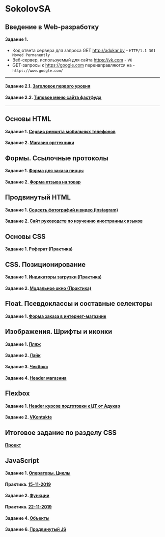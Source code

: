 ﻿﻿﻿﻿﻿﻿﻿﻿﻿﻿﻿﻿﻿﻿﻿﻿﻿﻿﻿﻿﻿﻿﻿﻿﻿﻿﻿﻿﻿﻿﻿﻿﻿﻿﻿﻿﻿﻿﻿﻿﻿﻿﻿﻿﻿﻿﻿﻿﻿﻿﻿﻿﻿﻿﻿﻿﻿﻿﻿﻿﻿﻿﻿﻿﻿﻿﻿﻿﻿﻿﻿﻿﻿﻿﻿﻿﻿﻿﻿﻿﻿# SokolovSA## Введение в Web-разработку#### Задание 1.* Код ответа сервера для запроса GET http://adukar.by - `HTTP/1.1 301 Moved Permanently`* Веб-сервер, используемый для сайта https://vk.com - `VK` * GET-запросы к https://google.com перенаправляются на - `https://www.google.com/` ***#### Задание 2.1. [Заголовок первого уровня](https://codepen.io/semyon-sokolov/pen/xvyrox)  #### Задание 2.2. [Типовое меню сайта фастфуда](https://codepen.io/semyon-sokolov/pen/rXqwXg)***## Основы HTML#### Задание 1. [Сервис ремонта мобильных телефонов](https://github.com/AdukarIT/SokolovSA/tree/master/HTML/Homework-2/Task-1)#### Задание 2. [Магазин оргтехники](https://github.com/AdukarIT/SokolovSA/tree/master/HTML/Homework-2/Task-2)## Формы. Ссылочные протоколы#### Задание 1. [Форма для заказа пиццы](https://codepen.io/semyon-sokolov/pen/mdbOyaj)#### Задание 2. [Форма отзыва на товар](https://codepen.io/semyon-sokolov/pen/KKPNxaJ)## Продвинутый HTML#### Задание 1. [Соцсеть фотографий и видео (Instagram)](https://github.com/AdukarIT/SokolovSA/tree/master/HTML/Homework-4/Task-1)#### Задание 2. [Сайт руководств по изучению иностранных языков](https://github.com/AdukarIT/SokolovSA/tree/master/HTML/Homework-4/Task-2)## Основы CSS#### Задание 1. [Реферат (Практика)](https://codepen.io/semyon-sokolov/pen/BaBdgoV)## CSS. Позиционирование#### Задание 1. [Индикаторы загрузки (Практика)](https://codepen.io/semyon-sokolov/pen/OJLxQqj)#### Задание 2. [Модальное окно (Практика)](https://codepen.io/semyon-sokolov/pen/NWKaLeN)## Float. Псевдоклассы и составные селекторы#### Задание 1. [Форма заказа в интернет-магазине](https://github.com/AdukarIT/SokolovSA/tree/master/CSS/Homework-5_blocks/Task)## Изображения. Шрифты и иконки#### Задание 1. [Пляж](https://github.com/AdukarIT/SokolovSA/tree/master/CSS/Homework-6_styles/task_1_beach)#### Задание 2. [Лайк](https://github.com/AdukarIT/SokolovSA/tree/master/CSS/Homework-6_styles/task_2_like)#### Задание 3. [Чекбокс](https://github.com/AdukarIT/SokolovSA/tree/master/CSS/Homework-6_styles/task_3_checkbox)#### Задание 4. [Header магазина](https://github.com/AdukarIT/SokolovSA/tree/master/CSS/Homework-6_styles/task_4_header)## Flexbox#### Задание 1. [Header курсов подготовки к ЦТ от Адукар](https://github.com/AdukarIT/SokolovSA/tree/master/CSS/Homework-7_flexbox/adukar)#### Задание 2. [VKontakte](https://github.com/AdukarIT/SokolovSA/tree/master/CSS/Homework-7_flexbox/vk)## Итоговое задание по разделу CSS #### [Проект](https://github.com/AdukarIT/SokolovSA/tree/master/CSS/Project)## JavaScript#### Задание 1. [Операторы. Циклы](https://github.com/AdukarIT/SokolovSA/tree/master/JS/HW_1)#### Практика. [15-11-2019](https://github.com/AdukarIT/SokolovSA/tree/master/JS/Practice_15-11-19)#### Задание 2. [Функции](https://github.com/AdukarIT/SokolovSA/tree/master/JS/HW_2)#### Практика. [22-11-2019](https://github.com/AdukarIT/SokolovSA/tree/master/JS/Practice_22-11-19)#### Задание 4. [Объекты](https://github.com/AdukarIT/SokolovSA/tree/master/JS/HW_4)#### Задание 6. [Продвинутый JS](https://github.com/AdukarIT/SokolovSA/tree/master/JS/HW_6)